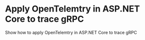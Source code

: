 # Apply OpenTelemtry in ASP.NET Core to trace gRPC

Show how to apply OpenTelemtry in ASP.NET Core to trace gRPC
